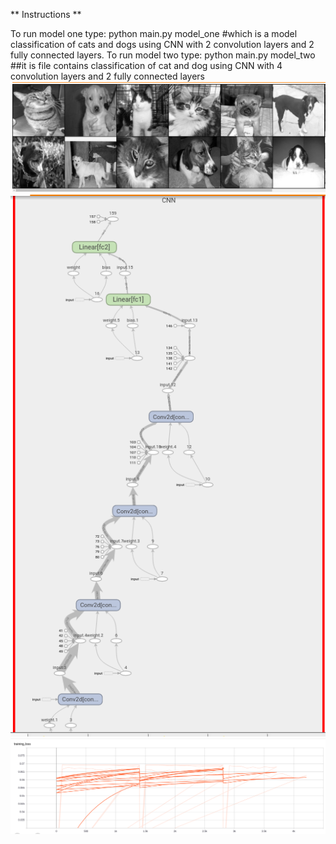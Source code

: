 
** Instructions **

To run model one type: python main.py model_one 
#which is a model classification of cats and dogs using CNN with 2 convolution layers and 2 fully connected layers.
To run model two type: python main.py model_two 
##it is file contains classification of cat and dog using CNN with 4 convolution layers and 2 fully connected layers
![Screenshot](Cat_Dog.png)
![Screenshot](Cat_Dog_graph.png)
![Screenshot](Scalars_Dog_Cat.png)
